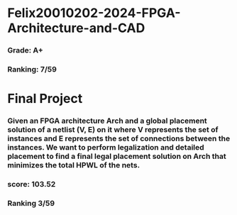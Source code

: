 # Felix20010202-2024-FPGA-Architecture-and-CAD
### Grade: A+
### Ranking: 7/59

# Final Project
### Given an FPGA architecture Arch and a global placement solution of a netlist (V, E) on it where V represents the set of instances and E represents the set of connections between the instances. We want to perform legalization and detailed placement to find a final legal placement solution on Arch that minimizes the total HPWL of the nets.

### score: 103.52
### Ranking 3/59
